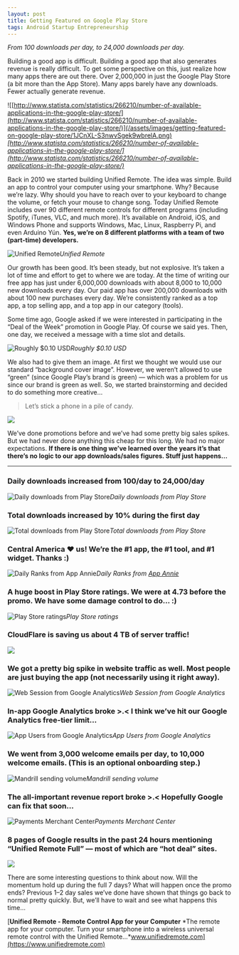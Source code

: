 ```yaml
---
layout: post
title: Getting Featured on Google Play Store
tags: Android Startup Entrepreneurship
---
```


*From 100 downloads per day, to 24,000 downloads per day.*

Building a good app is difficult. Building a good app that also generates revenue is really difficult. To get some perspective on this, just realize how many apps there are out there. Over 2,000,000 in just the Google Play Store (a bit more than the App Store). Many apps barely have any downloads. Fewer actually generate revenue.

![[http://www.statista.com/statistics/266210/number-of-available-applications-in-the-google-play-store/](http://www.statista.com/statistics/266210/number-of-available-applications-in-the-google-play-store/)](/assets/images/getting-featured-on-google-play-store/1JCnXL-S3nwvSgek9wbrelA.png)
*[http://www.statista.com/statistics/266210/number-of-available-applications-in-the-google-play-store/](http://www.statista.com/statistics/266210/number-of-available-applications-in-the-google-play-store/)*

Back in 2010 we started building Unified Remote. The idea was simple. Build an app to control your computer using your smartphone. Why? Because we’re lazy. Why should you have to reach over to your keyboard to change the volume, or fetch your mouse to change song. Today Unified Remote includes over 90 different remote controls for different programs (including Spotify, iTunes, VLC, and much more). It’s available on Android, iOS, and Windows Phone and supports Windows, Mac, Linux, Raspberry Pi, and even Arduino Yún. **Yes, we’re on 8 different platforms with a team of two (part-time) developers.**

![Unified Remote](/assets/images/getting-featured-on-google-play-store/11WdU4UUy4rZbXegXmvvHSQ.png)*Unified Remote*

Our growth has been good. It’s been steady, but not explosive. It’s taken a lot of time and effort to get to where we are today. At the time of writing our free app has just under 6,000,000 downloads with about 8,000 to 10,000 new downloads every day. Our paid app has over 200,000 downloads with about 100 new purchases every day. We’re consistently ranked as a top app, a top selling app, and a top app in our category (tools).

Some time ago, Google asked if we were interested in participating in the “Deal of the Week” promotion in Google Play. Of course we said yes. Then, one day, we received a message with a time slot and details.

![Roughly $0.10 USD](/assets/images/getting-featured-on-google-play-store/1qjy5gkCyMuVx4s4RgejLRA.png)*Roughly $0.10 USD*

We also had to give them an image. At first we thought we would use our standard “background cover image”. However, we weren’t allowed to use “green” (since Google Play’s brand is green) — which was a problem for us since our brand is green as well. So, we started brainstorming and decided to do something more creative…

> Let’s stick a phone in a pile of candy.

![](/assets/images/getting-featured-on-google-play-store/1I79gQ_03-Is51vI4MSu55A.png)

We’ve done promotions before and we’ve had some pretty big sales spikes. But we had never done anything this cheap for this long. We had no major expectations. **If there is one thing we’ve learned over the years it’s that there’s no logic to our app downloads/sales figures. Stuff just happens…**

---

### Daily downloads increased from 100/day to 24,000/day

![Daily downloads from Play Store](/assets/images/getting-featured-on-google-play-store/1HdtZoTCQJ4aGx9bqEd81LQ.png)*Daily downloads from Play Store*

### Total downloads increased by 10% during the first day

![Total downloads from Play Store](/assets/images/getting-featured-on-google-play-store/1f-lv5ieRtlQRxzEcMeeWOw.png)*Total downloads from Play Store*

### Central America ❤ us! We’re the #1 app, the #1 tool, and #1 widget. Thanks :)

![Daily Ranks from [App Annie](https://twitter.com/appannie)](/assets/images/getting-featured-on-google-play-store/1m6860WqWCcstdZz8iP8uAg.png)*Daily Ranks from [App Annie](https://twitter.com/appannie)*

### A huge boost in Play Store ratings. We were at 4.73 before the promo. We have some damage control to do… :)

![Play Store ratings](/assets/images/getting-featured-on-google-play-store/1DkasxilRdkuiPhHRJbLYyA.png)*Play Store ratings*

### CloudFlare is saving us about 4 TB of server traffic!

![](/assets/images/getting-featured-on-google-play-store/1x_TYj2MFyOZEUA7rylZfog.png)

### We got a pretty big spike in website traffic as well. Most people are just buying the app (not necessarily using it right away).

![Web Session from Google Analytics](/assets/images/getting-featured-on-google-play-store/130iqz0ADfMx9VMBaDpg3Dw.png)*Web Session from Google Analytics*

### In-app Google Analytics broke &gt;.&lt; I think we’ve hit our Google Analytics free-tier limit…

![App Users from Google Analytics](/assets/images/getting-featured-on-google-play-store/1DhwubxnQfqMkrwYQXWo-2A.png)*App Users from Google Analytics*

### We went from 3,000 welcome emails per day, to 10,000 welcome emails. (This is an optional onboarding step.)

![Mandrill sending volume](/assets/images/getting-featured-on-google-play-store/1XLSDeD0RURUzVtuBTP6VHg.png)*Mandrill sending volume*

### The all-important revenue report broke &gt;.&lt; Hopefully Google can fix that soon…

![Payments Merchant Center](/assets/images/getting-featured-on-google-play-store/1Tc_tN2d4Z1pN85tAJ593Ug.png)*Payments Merchant Center*

### 8 pages of Google results in the past 24 hours mentioning “Unified Remote Full” — most of which are “hot deal” sites.

![](/assets/images/getting-featured-on-google-play-store/1bpsk4h8y93_ZhgayXeavpA.png)

There are some interesting questions to think about now. Will the momentum hold up during the full 7 days? What will happen once the promo ends? Previous 1–2 day sales we’ve done have shown that things go back to normal pretty quickly. But, we’ll have to wait and see what happens this time…

[**Unified Remote - Remote Control App for your Computer**
*The remote app for your computer. Turn your smartphone into a wireless universal remote control with the Unified Remote…*www.unifiedremote.com](https://www.unifiedremote.com)